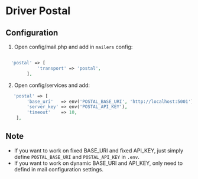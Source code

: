 # Driver Postal

## Configuration

1. Open config/mail.php and add in `mailers` config:

```php

  'postal' => [
            'transport' => 'postal',
        ],

```

2. Open config/services and add:

```php
   'postal' => [
        'base_uri'   => env('POSTAL_BASE_URI', 'http://localhost:5001'),
        'server_key' => env('POSTAL_API_KEY'),
        'timeout'    => 10,
    ],
```

## Note

-   If you want to work on fixed BASE_URI and fixed API_KEY, just simply define `POSTAL_BASE_URI` and `POSTAL_API_KEY` in `.env`.
-   If you want to work on dynamic BASE_URI and API_KEY, only need to defind in mail configuration settings.
